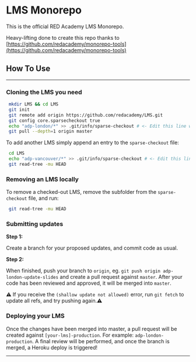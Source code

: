 # LMS Monorepo

This is the official RED Academy LMS Monorepo.

Heavy-lifting done to create this repo thanks to [https://github.com/redacademy/monorepo-tools](https://github.com/redacademy/monorepo-tools)

## How To Use

---

### Cloning the LMS you need

```bash
 mkdir LMS && cd LMS
 git init
 git remote add origin https://github.com/redacademy/LMS.git
 git config core.sparsecheckout true
 echo "adp-london/*" >> .git/info/sparse-checkout # <- Edit this line with the subfolder you need.
 git pull --depth=1 origin master
```

To add another LMS simply append an entry to the `sparse-checkout` file:

```bash
 cd LMS
 echo "adp-vancouver/*" >> .git/info/sparse-checkout # <- Edit this line with the subfolder you need.
 git read-tree -mu HEAD
```

### Removing an LMS locally

To remove a checked-out LMS, remove the subfolder from the `sparse-checkout` file, and run:
```bash
 git read-tree -mu HEAD
```

### Submitting updates

**Step 1:**

Create a branch for your proposed updates, and commit code as usual. 

**Step 2:**

When finished, push your branch to `origin`, eg. `git push origin adp-london-update-slides` and create a pull request against `master`. After your code has been reviewed and approved, it will be merged into `master`.

⚠️ If you receive the `(shallow update not allowed)` error, run `git fetch` to update all refs, and try pushing again.⚠️

### Deploying your LMS

Once the changes have been merged into master, a pull request will be created against `[your-lms]-production`. For example: `adp-london-production`. A final review will be performed, and once the branch is merged, a Heroku deploy is triggered!

---
